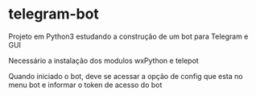 # telegram-bot
<p>Projeto em Python3 estudando a construção de um bot para Telegram e GUI</p>
<p>Necessário a instalação dos modulos wxPython e telepot</p>
Quando iniciado o bot, deve se acessar a opção de config que esta no menu bot e informar o token de acesso do bot
